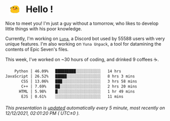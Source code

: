 <h1>   <img src="./spoink.gif" style="vertical-align:middle;" width="30px">   Hello ! </h1>

Nice to meet you! I'm just a guy without a tomorrow, who likes to develop little things with his poor knowledge.

Currently, I'm working on <a href='https://github.com/Asgarrrr/Luna'>`Luna`</a>, a Discord bot used by 55588 users with very unique features. I'm also working on `Yuna Unpack`, a tool for datamining the contents of Epic Seven's files.

This week, I've worked on ~30 hours of coding, and drinked 9 coffees ☕.

```
    Python │ 46.09%   █████████░░░░░░░░░░░   14 hrs
JavaScript │ 26.52%   █████░░░░░░░░░░░░░░░   8 hrs 3 mins
       CSS │ 13.06%   ███░░░░░░░░░░░░░░░░░   3 hrs 58 mins
       C++ │ 7.69%    ██░░░░░░░░░░░░░░░░░░   2 hrs 20 mins
      HTML │ 5.98%    █░░░░░░░░░░░░░░░░░░░   1 hr 49 mins
       EJS │ 0.61%    ░░░░░░░░░░░░░░░░░░░░   11 mins
```

###### This presentation is [updated](https://github.com/Asgarrrr) automatically every 5 minute, most recently on 12/12/2021, 02:01:20 PM ( UTC±0 ).